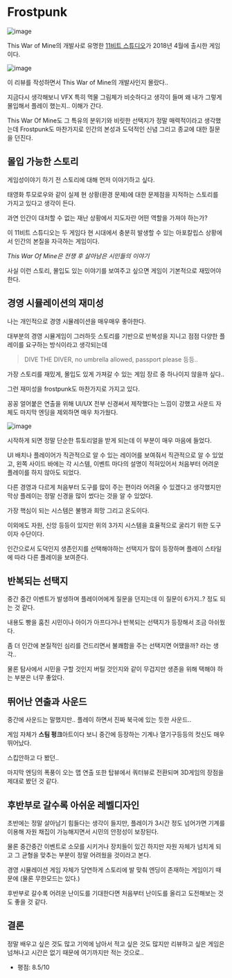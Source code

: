 # Frostpunk

![image](https://github.com/fkdl0048/BookReview/assets/84510455/6006aec2-b673-4b06-a703-a1cc9de2b039)

This War of Mine의 개발사로 유명한 [11비트 스튜디오](https://namu.wiki/w/11%20%EB%B9%84%ED%8A%B8%20%EC%8A%A4%ED%8A%9C%EB%94%94%EC%98%A4)가 2018년 4월에 출시한 게임이다.

![image](https://github.com/fkdl0048/GameReview/assets/84510455/f3400c84-86e8-41c7-a45c-ba27ed0b9796)

이 리뷰를 작성하면서 This War of Mine의 개발사인지 몰랐다..

지금다시 생각해보니 VFX 특히 먹물 그림체가 비슷하다고 생각이 들며 왜 내가 그렇게 몰입해서 플레이 했는지.. 이해가 간다.

This War Of Mine도 그 특유의 분위기와 비릿한 선택지가 정말 매력적이라고 생각했는데 Frostpunk도 마찬가지로 인간의 본성과 도덕적인 신념 그리고 종교에 대한 질문을 던진다.

## 몰입 가능한 스토리

게임성이야기 하기 전 스토리에 대해 먼저 이야기하고 싶다.

태영화 투모로우와 같이 실제 현 상황(환경 문제)에 대한 문제점을 지적하는 스토리를 가지고 있다고 생각이 든다.

과연 인간이 대처할 수 없는 재난 상황에서 지도자란 어떤 역할을 가져야 하는가?

이 11비트 스튜디오는 두 게임다 현 시대에서 충분히 발생할 수 있는 아포칼립스 상황에서 인간의 본질을 자극하는 게임이다.

*This War Of Mine은 전쟁 후 살아남은 시민들의 이야기*

사실 이런 스토리, 몰입도 있는 이야기를 보여주고 싶으면 게임이 기본적으로 재밌어야 한다.

## 경영 시뮬레이션의 재미성

나는 개인적으로 경영 시뮬레이션을 매우매우 좋아한다.

대부분의 경영 시뮬게임이 그러하듯 스토리를 기반으로 반복성을 지니고 점점 다양한 플레이를 요구하는 방식이라고 생각되는데

> DIVE THE DIVER, no umbrella allowed, passport please 등등..

가장 스토리를 재밌게, 몰입도 있게 가져갈 수 있는 게임 장르 중 하나이지 않을까 싶다..

그런 재미성을 frostpunk도 마찬가지로 가지고 있다.

꽁꽁 얼어붙은 연출을 위해 UI/UX 전부 신경써서 제작했다는 느낌이 강했고 사운드 자체도 마지막 엔딩을 제외하면 매우 차가웠다.

![image](https://github.com/fkdl0048/GameReview/assets/84510455/9ca312f4-ed93-4f94-b08a-7607b138b401)

시작하게 되면 정말 단순한 튜토리얼을 받게 되는데 이 부분이 매우 마음에 들었다.

UI 배치나 플레이어가 직관적으로 알 수 있는 레이어를 보여줘서 직관적으로 알 수 있었고, 왼쪽 사이드 바에는 각 시스템, 이벤트 마다의 설명이 적혀있어서 처음부터 어려운 플레이를 하지 않아도 되었다.

다른 경영과 다르게 처음부터 도구를 많이 주는 편이라 어려울 수 있겠다고 생각했지만 막상 플레이는 정말 신경을 많이 썼다는 것을 알 수 있었다.

가장 핵심이 되는 시스템은 불행과 희망 그리고 온도이다.

이외에도 자원, 신앙 등등이 있지만 위의 3가지 시스템을 효율적으로 굴리기 위한 도구이자 수단이다.

인간으로서 도덕인지 생존인지를 선택해야하는 선택지가 많이 등장하며 플레이 스타일에 따라 다른 플레이을 보여준다.

## 반복되는 선택지

중간 중간 이벤트가 발생하며 플레이어에게 질문을 던지는데 이 질문이 6가지..? 정도 되는 것 같다.

내용도 빵을 훔친 시민이나 아이가 아프다거나 반복되는 선택지가 등장해서 조금 아쉬웠다.

좀 더 인간에 본질적인 심리를 건드리면서 불쾌함을 주는 선택지면 어땠을까? 라는 생각..

물론 탐사에서 시민을 구할 것인지 버릴 것인지와 같이 무겁지만 생존을 위해 택해야 하는 부분은 너무 좋았다.

## 뛰어난 연출과 사운드

중간에 사운드는 말했지만.. 플레이 하면서 진짜 북극에 있는 듯한 사운드..

게임 자체가 **스팀 펑크**아트이다 보니 중간에 등장하는 기계나 열기구등등의 컷신도 매우 뛰어났다.

스킵안하고 다 봤던..

마지막 엔딩의 폭풍이 오는 맵 연출 또한 탑뷰에서 쿼터뷰로 전환되며 3D게임의 장점을 제대로 봤던 것 같다.

## 후반부로 갈수록 아쉬운 레벨디자인

초반에는 정말 살아남기 힘들다는 생각이 들지만, 플레이가 3시간 정도 넘어가면 기계를 이용해 자원 채집이 가능해지면서 시민의 안정성이 보장된다.

물론 중간중간 이벤트로 소모를 시키거나 장치들이 있긴 하지만 자원 자체가 넘치게 되고 그 균형을 맞추는 부분이 정말 어려웠을 것이라고 본다.

경영 시뮬레이션 게임 자체가 당연하게 스토리에 발 맞춰 엔딩이 존재하는 게임이기 때문에 (물론 무한모드는 있다.)

후반부로 갈수록 어려운 난이도를 기대한다면 처음부터 난이도를 올리고 도전해보는 것도 좋을 것 같다.

## 결론

정말 배우고 싶은 것도 많고 기억에 남아서 적고 싶은 것도 많지만 리뷰하고 싶은 게임은 넘쳐나고 시간은 없기 때문에 여기까지만 적는 것으로..

- 평점: 8.5/10
